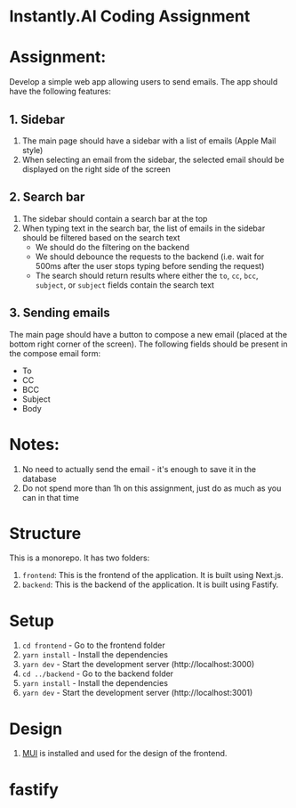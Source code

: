 # Instantly.AI Coding Assignment

# Assignment:
Develop a simple web app allowing users to send emails. The app should have the following features:  
## 1. Sidebar
1. The main page should have a sidebar with a list of emails (Apple Mail style)
2. When selecting an email from the sidebar, the selected email should be displayed on the right side of the screen

## 2. Search bar
1. The sidebar should contain a search bar at the top
2. When typing text in the search bar, the list of emails in the sidebar should be filtered based on the search text
   * We should do the filtering on the backend
   * We should debounce the requests to the backend (i.e. wait for 500ms after the user stops typing before sending the request)
   * The search should return results where either the `to`, `cc`, `bcc`, `subject`, or `subject` fields contain the search text

## 3. Sending emails
The main page should have a button to compose a new email (placed at the bottom right corner of the screen). The following fields should be present in the compose email form:
   * To
   * CC
   * BCC
   * Subject
   * Body


# Notes:
1. No need to actually send the email - it's enough to save it in the database
2. Do not spend more than 1h on this assignment, just do as much as you can in that time

# Structure
This is a monorepo. It has two folders:  
1. `frontend`: This is the frontend of the application. It is built using Next.js.  
2. `backend`: This is the backend of the application. It is built using Fastify.

# Setup
1. `cd frontend` - Go to the frontend folder
2. `yarn install` - Install the dependencies
3. `yarn dev` - Start the development server (http://localhost:3000)
4. `cd ../backend` - Go to the backend folder
5. `yarn install` - Install the dependencies
6. `yarn dev` - Start the development server (http://localhost:3001)

# Design
1. [MUI](https://mui.com/) is installed and used for the design of the frontend.
# fastify
